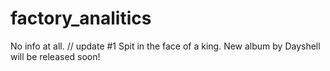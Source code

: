 # factory_analitics
No info at all.
// update #1
Spit in the face of a king.
New album by Dayshell will be released soon!
